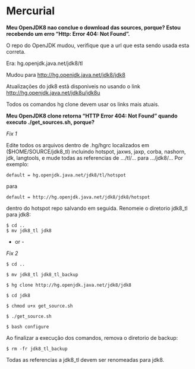 # Mercurial

**Meu OpenJDK8 nao conclue o download das sources, porque? Estou recebendo um erro “Http: Error 404: Not Found”.**

O repo do OpenJDK mudou, verifique que a url que esta sendo usada esta correta.

Era:
hg.openjdk.java.net/jdk8/tl

Mudou para
http://hg.openjdk.java.net/jdk8/jdk8

Atualizações do jdk8 estã disponiveis no usando o link
http://hg.openjdk.java.net/jdk8u/jdk8u

Todos os comandos hg clone devem usar os links mais atuais.


**Meu OpenJDK8 clone retorna “HTTP Error 404: Not Found” quando executo  ./get_sources.sh, porque?**

*Fix 1*

Edite todos os arquivos dentro de .hg/hgrc localizados em ($HOME/SOURCE/jdk8_tl) incluindo hotspot, jaxws, jaxp, corba, nashorn, jdk, langtools, e mude todas as referencias de .../tl/... para .../jdk8/… Por exemplo:

```
default = hg.openjdk.java.net/jdk8/tl/hotspot
```
para
```
default = http://hg.openjdk.java.net/jdk8/jdk8/hotspot
```
dentro do hotspot repo salvando em seguida. Renomeie o diretorio jdk8_tl  para jdk8:

```
$ cd ..
$ mv jdk8_tl jdk8
```

- or -

*Fix 2*
```
$ cd ..

$ mv jdk8_tl jdk8_tl_backup

$ hg clone http://hg.openjdk.java.net/jdk8/jdk8

$ cd jdk8

$ chmod u+x get_source.sh

$ ./get_source.sh

$ bash configure
```
Ao finalizar a execução dos comandos, remova o diretorio de backup:

```
$ rm -fr jdk8_tl_backup
```

Todas as referencias a jdk8_tl devem ser renomeadas para jdk8.
